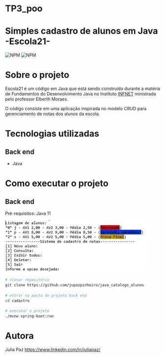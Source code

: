 # TP3_poo

# Simples cadastro de alunos em Java -Escola21-
![NPM](https://img.shields.io/badge/java-infnet-blue)
![NPM](https://img.shields.io/badge/java-eclipse__dev-green)


# Sobre o projeto

Escola21 é um código em Java que está sendo construído durante a matéria de Fundamentos do Desenvolvimento Java no Instituto [INFNET](https://www.infnet.edu.br/infnet/ "Site do Infnet") ministrada pelo professor Elberth Moraes.

O código consiste em uma aplicação inspirada no modelo CRUD para gerenciamento de notas dos alunos da escola.

# Tecnologias utilizadas
## Back end
- Java

# Como executar o projeto

## Back end
Pré-requisitos: Java 11

![Tela de exibição](https://github.com/jupazpinheiro/java_catalogo_alunos/blob/main/img/captura.PNG) 



```bash
# clonar repositório
git clone https://github.com/jupazpinheiro/java_catalogo_alunos

# entrar na pasta do projeto back end
cd cadastro

# executar o projeto
./mvnw spring-boot:run
```


# Autora

Julia Paz 
https://www.linkedin.com/in/juliapaz/
